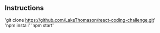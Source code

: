 ## Instructions

'git clone https://github.com/LakeThomason/react-coding-challenge.git'
'npm install'
'npm start'
